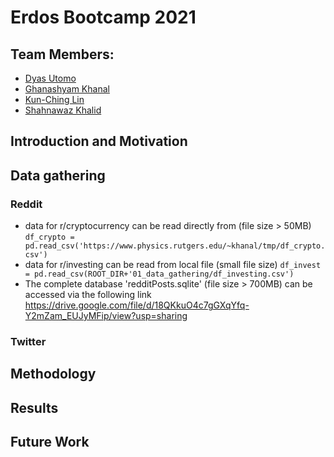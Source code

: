# Erdos Bootcamp 2021

## Team Members: 
- [Dyas Utomo](https://www.linkedin.com/in/dyasutomo/)
- [Ghanashyam Khanal](https://www.linkedin.com/in/ghanashyam-khanal/)
- [Kun-Ching Lin](https://www.linkedin.com/in/kung-ching-lin/)
- [Shahnawaz Khalid](https://www.linkedin.com/in/shahnawaz-khalid-252345116/)

## Introduction and Motivation

## Data gathering

### Reddit
- data for r/cryptocurrency can be read directly from (file size > 50MB) 
    `df_crypto = pd.read_csv('https://www.physics.rutgers.edu/~khanal/tmp/df_crypto.csv')`
- data for r/investing can be read from local file (small file size)
    `df_invest = pd.read_csv(ROOT_DIR+'01_data_gathering/df_investing.csv')`
- The complete database 'redditPosts.sqlite' (file size > 700MB) can be accessed via the following link https://drive.google.com/file/d/18QKkuO4c7gGXqYfq-Y2mZam_EUJyMFip/view?usp=sharing

### Twitter

## Methodology

## Results

## Future Work
